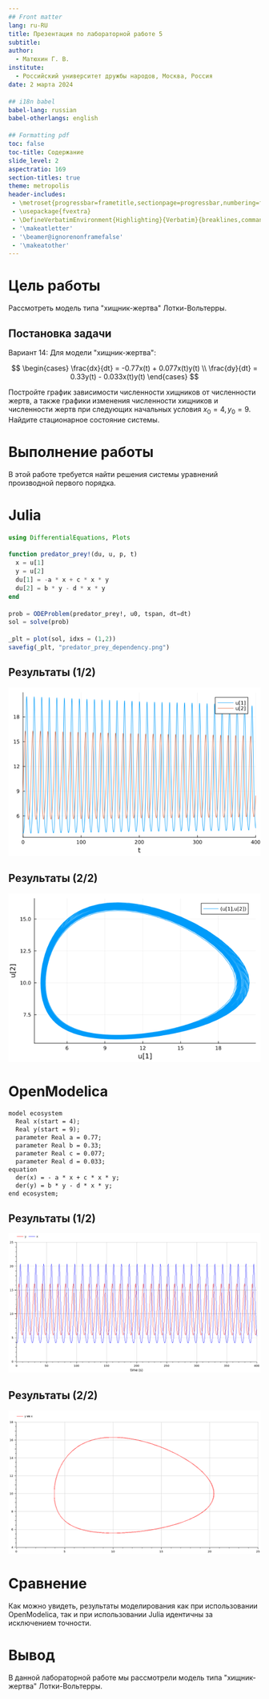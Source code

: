 ```yaml
---
## Front matter
lang: ru-RU
title: Презентация по лабораторной работе 5
subtitle: 
author:
  - Матюхин Г. В.
institute:
  - Российский университет дружбы народов, Москва, Россия
date: 2 марта 2024

## i18n babel
babel-lang: russian
babel-otherlangs: english

## Formatting pdf
toc: false
toc-title: Содержание
slide_level: 2
aspectratio: 169
section-titles: true
theme: metropolis
header-includes:
 - \metroset{progressbar=frametitle,sectionpage=progressbar,numbering=fraction}
 - \usepackage{fvextra}
 - \DefineVerbatimEnvironment{Highlighting}{Verbatim}{breaklines,commandchars=\\\{\}}
 - '\makeatletter'
 - '\beamer@ignorenonframefalse'
 - '\makeatother'
---
```


# Цель работы

Рассмотреть модель типа "хищник-жертва" Лотки-Вольтерры.

## Постановка задачи

Вариант 14:
Для модели "хищник-жертва":

$$
\begin{cases}
    \frac{dx}{dt} = -0.77x(t) + 0.077x(t)y(t) \\
    \frac{dy}{dt} = 0.33y(t) - 0.033x(t)y(t)
\end{cases}
$$

Постройте график зависимости численности хищников от численности жертв, а также графики изменения численности хищников и численности жертв при следующих начальных условия $x_0 = 4, y_0 = 9$. Найдите стационарное состояние системы.

# Выполнение работы

В этой работе требуется найти решения системы уравнений производной первого порядка.

# Julia

```julia
using DifferentialEquations, Plots

function predator_prey!(du, u, p, t)
  x = u[1]
  y = u[2]
  du[1] = -a * x + c * x * y
  du[2] = b * y - d * x * y
end

prob = ODEProblem(predator_prey!, u0, tspan, dt=dt)
sol = solve(prob)

_plt = plot(sol, idxs = (1,2))
savefig(_plt, "predator_prey_dependency.png")
```

## Результаты (1/2)

![Julia Population change](../images/population_change.jl.png)

## Результаты (2/2)

![Julia Predator-prey dependency](../images/predator_prey_dependency.jl.png)

# OpenModelica

```
model ecosystem
  Real x(start = 4);
  Real y(start = 9);
  parameter Real a = 0.77;
  parameter Real b = 0.33;
  parameter Real c = 0.077;
  parameter Real d = 0.033;
equation
  der(x) = - a * x + c * x * y;
  der(y) = b * y - d * x * y;
end ecosystem;
```

## Результаты (1/2)

![OpenModelica Population change](../images/population_change.mo.png)

## Результаты (2/2)

![OpenModelica Predator-prey dependency](../images/predator_prey_dependency.mo.png)

# Сравнение

Как можно увидеть, результаты моделирования как при использовании OpenModelica, так и при использовании Julia идентичны за исключением точности.

# Вывод

В данной лабораторной работе мы рассмотрели модель типа "хищник-жертва" Лотки-Вольтерры.
